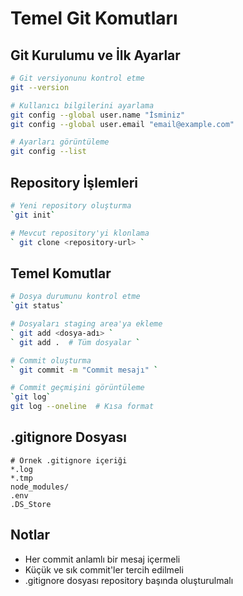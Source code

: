 # Temel Git Komutları

## Git Kurulumu ve İlk Ayarlar

```bash
# Git versiyonunu kontrol etme
git --version

# Kullanıcı bilgilerini ayarlama
git config --global user.name "İsminiz"
git config --global user.email "email@example.com"

# Ayarları görüntüleme
git config --list
```

## Repository İşlemleri

```bash
# Yeni repository oluşturma
`git init`

# Mevcut repository'yi klonlama
` git clone <repository-url> `
```

## Temel Komutlar

```bash
# Dosya durumunu kontrol etme
`git status`

# Dosyaları staging area'ya ekleme
` git add <dosya-adı> `
` git add .  # Tüm dosyalar `

# Commit oluşturma
` git commit -m "Commit mesajı" `

# Commit geçmişini görüntüleme
`git log`
git log --oneline  # Kısa format
```

## .gitignore Dosyası

```gitignore
# Örnek .gitignore içeriği
*.log
*.tmp
node_modules/
.env
.DS_Store
```


## Notlar

- Her commit anlamlı bir mesaj içermeli
- Küçük ve sık commit'ler tercih edilmeli
- .gitignore dosyası repository başında oluşturulmalı
